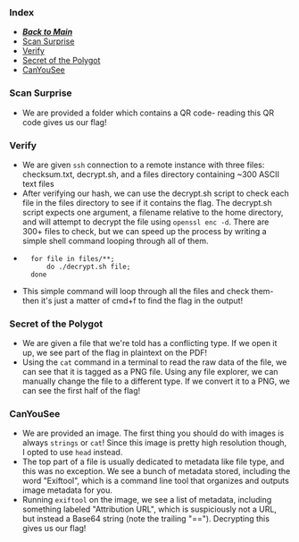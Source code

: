 ### Index
- [***Back to Main***](/)
- [Scan Surprise](#scan-surprise)
- [Verify](#verify)
- [Secret of the Polygot](#secret-of-the-polygot)
- [CanYouSee](#canyousee)

### Scan Surprise
- We are provided a folder which contains a QR code- reading this QR code gives us our flag!

### Verify
- We are given `ssh` connection to a remote instance with three files: checksum.txt, decrypt.sh, and a files directory containing ~300 ASCII text files
- After verifying our hash, we can use the decrypt.sh script to check each file in the files directory to see if it contains the flag. The decrypt.sh script expects one argument, a filename relative to the home directory, and will attempt to decrypt the file using `openssl enc -d`. There are 300+ files to check, but we can speed up the process by writing a simple shell command looping through all of them.
- ```shell
    for file in files/**;
        do ./decrypt.sh file;
    done
- This simple command will loop through all the files and check them- then it's just a matter of cmd+f to find the flag in the output!

### Secret of the Polygot
- We are given a file that we're told has a conflicting type. If we open it up, we see part of the flag in plaintext on the PDF!
- Using the `cat` command in a terminal to read the raw data of the file, we can see that it is tagged as a PNG file. Using any file explorer, we can manually change the file to a different type. If we convert it to a PNG, we can see the first half of the flag! 

### CanYouSee
- We are provided an image. The first thing you should do with images is always `strings` or `cat`! Since this image is pretty high resolution though, I opted to use `head` instead.
- The top part of a file is usually dedicated to metadata like file type, and this was no exception. We see a bunch of metadata stored, including the word "Exiftool", which is a command line tool that organizes and outputs image metadata for you.
- Running `exiftool` on the image, we see a list of metadata, including something labeled "Attribution URL", which is suspiciously not a URL, but instead a Base64 string (note the trailing "=="). Decrypting this gives us our flag!
